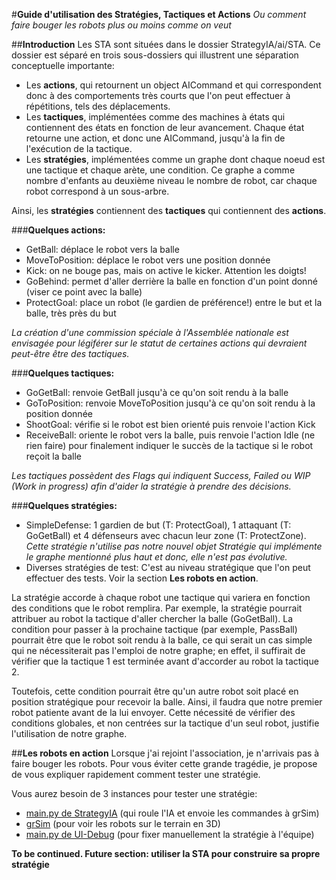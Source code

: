 #**Guide d'utilisation des Stratégies, Tactiques et Actions**
*Ou comment faire bouger les robots plus ou moins comme on veut*

##**Introduction**
Les STA sont situées dans le dossier StrategyIA/ai/STA.
Ce dossier est séparé en trois sous-dossiers qui illustrent une séparation conceptuelle importante:
- Les **actions**, qui retournent un object AICommand et qui correspondent donc à des comportements très courts que l'on peut effectuer à répétitions, tels des déplacements.
- Les **tactiques**, implémentées comme des machines à états qui contiennent des états en fonction de leur avancement. Chaque état retourne une action, et donc une AICommand, jusqu'à la fin de l'exécution de la tactique.
- Les **stratégies**, implémentées comme un graphe dont chaque noeud est une tactique et chaque arète, une condition. Ce graphe a comme nombre d'enfants au deuxième niveau le nombre de robot, car chaque robot correspond à un sous-arbre.

Ainsi, les **stratégies** contiennent des **tactiques** qui contiennent des **actions**.

###**Quelques actions:**
- GetBall: déplace le robot vers la balle
- MoveToPosition: déplace le robot vers une position donnée
- Kick: on ne bouge pas, mais on active le kicker. Attention les doigts!
- GoBehind: permet d'aller derrière la balle en fonction d'un point donné (viser ce point avec la balle)
- ProtectGoal: place un robot (le gardien de préférence!) entre le but et la balle, très près du but 

*La création d'une commission spéciale à l'Assemblée nationale est envisagée pour légiférer sur le statut de certaines actions qui devraient peut-être être des tactiques.*

###**Quelques tactiques:**
- GoGetBall: renvoie GetBall jusqu'à ce qu'on soit rendu à la balle
- GoToPosition: renvoie MoveToPosition jusqu'à ce qu'on soit rendu à la position donnée
- ShootGoal: vérifie si le robot est bien orienté puis renvoie l'action Kick
- ReceiveBall: oriente le robot vers la balle, puis renvoie l'action Idle (ne rien faire) pour finalement indiquer le succès de la tactique si le robot reçoit la balle

*Les tactiques possèdent des Flags qui indiquent Success, Failed ou WIP (Work in progress) afin d'aider la stratégie à prendre des décisions.*

###**Quelques stratégies:**
- SimpleDefense: 1 gardien de but (T: ProtectGoal), 1 attaquant (T: GoGetBall) et 4 défenseurs avec chacun leur zone (T: ProtectZone). *Cette stratégie 
n'utilise pas notre nouvel objet Stratégie qui implémente le graphe mentionné plus haut et donc, elle n'est pas évolutive.*
- Diverses stratégies de test: C'est au niveau stratégique que l'on peut effectuer des tests. Voir la section **Les robots en action**.

La stratégie accorde à chaque robot une tactique qui variera en fonction des conditions que le robot remplira. 
Par exemple, la stratégie pourrait attribuer au robot la tactique d'aller chercher la balle (GoGetBall).
La condition pour passer à la prochaine tactique (par exemple, PassBall) pourrait être que le robot soit rendu à la balle, ce qui serait un cas simple qui ne nécessiterait pas l'emploi de notre graphe; en effet, il suffirait de vérifier que la tactique 1 est terminée avant d'accorder au robot la tactique 2.

Toutefois, cette condition pourrait être qu'un autre robot soit placé en position stratégique pour recevoir la balle. Ainsi, il faudra que notre premier robot patiente avant de la lui envoyer.
Cette nécessité de vérifier des conditions globales, et non centrées sur la tactique d'un seul robot, justifie l'utilisation de notre graphe.

##**Les robots en action**
Lorsque j'ai rejoint l'association, je n'arrivais pas à faire bouger les robots. Pour vous éviter cette grande tragédie, je propose de vous expliquer rapidement comment tester une stratégie.

Vous aurez besoin de 3 instances pour tester une stratégie:
- [main.py de StrategyIA](https://github.com/RoboCupULaval/StrategyIA) (qui roule l'IA et envoie les commandes à grSim)
- [grSim](https://github.com/RoboCupULaval/grSim) (pour voir les robots sur le terrain en 3D)
- [main.py de UI-Debug](https://github.com/RoboCupULaval/UI-Debug) (pour fixer manuellement la stratégie à l'équipe)

**To be continued. Future section: utiliser la STA pour construire sa propre stratégie**

